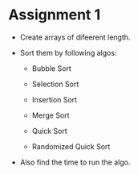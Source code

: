 # Assignment 1

- Create arrays of difeerent length.

- Sort them by following algos:

  - Bubble Sort

  - Selection Sort

  - Insertion Sort

  - Merge Sort

  - Quick Sort

  - Randomized Quick Sort

- Also find the time to run the algo.
